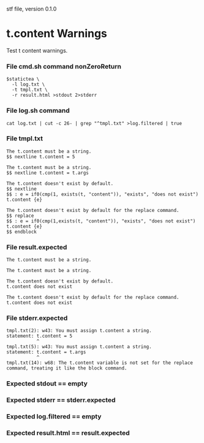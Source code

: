 stf file, version 0.1.0

# t.content Warnings

Test t content warnings.

### File cmd.sh command nonZeroReturn

~~~
$statictea \
  -l log.txt \
  -t tmpl.txt \
  -r result.html >stdout 2>stderr
~~~

### File log.sh command

~~~
cat log.txt | cut -c 26- | grep "^tmpl.txt" >log.filtered | true
~~~

### File tmpl.txt

~~~
The t.content must be a string.
$$ nextline t.content = 5

The t.content must be a string.
$$ nextline t.content = t.args

The t.content doesn't exist by default.
$$ nextline
$$ : e = if0(cmp(1, exists(t, "content")), "exists", "does not exist")
t.content {e}

The t.content doesn't exist by default for the replace command.
$$ replace
$$ : e = if0(cmp(1,exists(t, "content")), "exists", "does not exist")
t.content {e}
$$ endblock
~~~

### File result.expected

~~~
The t.content must be a string.

The t.content must be a string.

The t.content doesn't exist by default.
t.content does not exist

The t.content doesn't exist by default for the replace command.
t.content does not exist
~~~

### File stderr.expected

~~~
tmpl.txt(2): w43: You must assign t.content a string.
statement: t.content = 5
           ^
tmpl.txt(5): w43: You must assign t.content a string.
statement: t.content = t.args
           ^
tmpl.txt(14): w68: The t.content variable is not set for the replace command, treating it like the block command.
~~~

### Expected stdout == empty
### Expected stderr == stderr.expected
### Expected log.filtered == empty
### Expected result.html == result.expected
